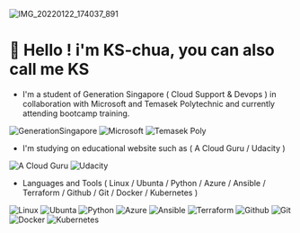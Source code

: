 ![IMG_20220122_174037_891](https://user-images.githubusercontent.com/103159357/162114910-d4def613-5e96-4b97-aa4e-f4bfbf4ba428.jpg)
 # **👋 Hello ! i'm KS-chua, you can also call me KS**
- I'm a student of Generation Singapore ( Cloud Support & Devops ) in collaboration with Microsoft and Temasek Polytechnic and currently attending bootcamp training. 

![GenerationSingapore](https://user-images.githubusercontent.com/103159357/162116047-e343c616-4326-4be8-af56-8200d8868940.png) ![Microsoft](https://user-images.githubusercontent.com/103159357/162116055-2bb93867-60b9-4871-80ba-9c947b1dc17b.png) ![Temasek Poly](https://user-images.githubusercontent.com/103159357/162116063-351d4704-5cac-4e6d-88c9-2e14ddf97131.png)
- I'm studying on educational website such as ( A Cloud Guru / Udacity )

![A Cloud Guru](https://user-images.githubusercontent.com/103159357/162116680-e3c26471-6bb4-4ac7-ab54-08e244395154.png) ![Udacity](https://user-images.githubusercontent.com/103159357/162116695-fdb1e287-3782-4f12-8c20-e823798457df.png)


- Languages and Tools ( Linux / Ubunta / Python / Azure / Ansible / Terraform / Github / Git / Docker / Kubernetes )

![Linux](https://user-images.githubusercontent.com/103159357/162117737-93d18c74-855b-45e9-a2f1-2d8343891b57.png) ![Ubunta](https://user-images.githubusercontent.com/103159357/162117772-fbf87140-878d-4dbe-9ba1-e09b944f82bf.png) ![Python](https://user-images.githubusercontent.com/103159357/162117790-88301192-bcb7-4792-b712-da8a53361a12.png) ![Azure](https://user-images.githubusercontent.com/103159357/162117803-3bdf98a8-3b44-4c32-97f5-20db40761abf.png) ![Ansible](https://user-images.githubusercontent.com/103159357/162117837-e0e9d3ec-82c3-42c4-b210-120c0d5ccbe4.png) ![Terraform](https://user-images.githubusercontent.com/103159357/162117855-0b085991-b648-4f68-8038-bbe1410e2102.png) ![Github](https://user-images.githubusercontent.com/103159357/162117869-4ad63961-f1a9-41ae-a2e6-93e3340befe1.png) ![Git](https://user-images.githubusercontent.com/103159357/162117886-2232573b-1846-422e-9644-f3514dd00f83.png) ![Docker](https://user-images.githubusercontent.com/103159357/162117891-6591a0ba-b7ac-4b3b-bc45-27809d8cf51e.png) ![Kubernetes](https://user-images.githubusercontent.com/103159357/162117902-d8df71aa-ecf8-4ca7-a44b-09b3b2ed8a80.png)










<!---
KS-chua/KS-chua is a ✨ special ✨ repository because its `README.md` (this file) appears on your GitHub profile.
You can click the Preview link to take a look at your changes.
--->
